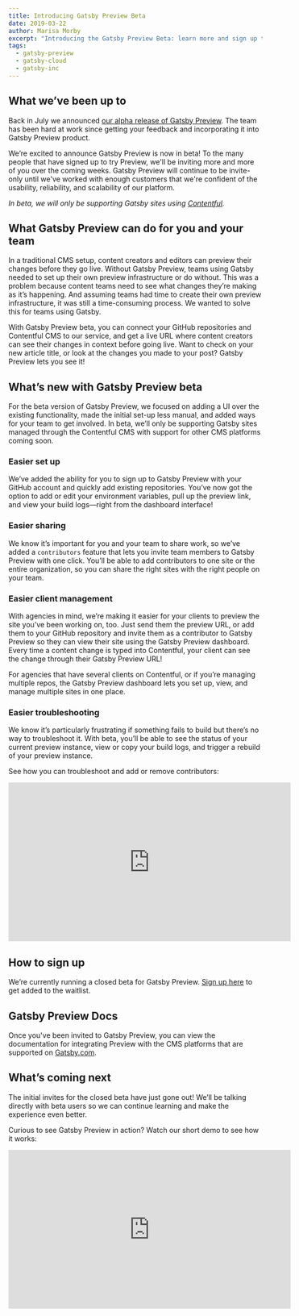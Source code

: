 ```yaml
---
title: Introducing Gatsby Preview Beta
date: 2019-03-22
author: Marisa Morby
excerpt: "Introducing the Gatsby Preview Beta: learn more and sign up today for early access to our first commercial product."
tags:
  - gatsby-preview
  - gatsby-cloud
  - gatsby-inc
---
```


## What we’ve been up to

Back in July we announced [our alpha release of Gatsby Preview](/blog/2018-07-17-announcing-gatsby-preview/). The team has been hard at work since getting your feedback and incorporating it into Gatsby Preview product.

We’re excited to announce Gatsby Preview is now in beta! To the many people that have signed up to try Preview, we'll be inviting more and more of you over the coming weeks. Gatsby Preview will continue to be invite-only until we've worked with enough customers that we're confident of the usability, reliability, and scalability of our platform.

_In beta, we will only be supporting Gatsby sites using [Contentful](https://www.contentful.com)._

## What Gatsby Preview can do for you and your team

In a traditional CMS setup, content creators and editors can preview their changes before they go live. Without Gatsby Preview, teams using Gatsby needed to set up their own preview infrastructure or do without. This was a problem because content teams need to see what changes they’re making as it’s happening. And assuming teams had time to create their own preview infrastructure, it was still a time-consuming process. We wanted to solve this for teams using Gatsby.

With Gatsby Preview beta, you can connect your GitHub repositories and Contentful CMS to our service, and get a live URL where content creators can see their changes in context before going live. Want to check on your new article title, or look at the changes you made to your post? Gatsby Preview lets you see it!

## What’s new with Gatsby Preview beta

For the beta version of Gatsby Preview, we focused on adding a UI over the existing functionality, made the initial set-up less manual, and added ways for your team to get involved. In beta, we’ll only be supporting Gatsby sites managed through the Contentful CMS with support for other CMS platforms coming soon.

### Easier set up

We’ve added the ability for you to sign up to Gatsby Preview with your GitHub account and quickly add existing repositories. You’ve now got the option to add or edit your environment variables, pull up the preview link, and view your build logs—right from the dashboard interface!

### Easier sharing

We know it’s important for you and your team to share work, so we’ve added a `contributors` feature that lets you invite team members to Gatsby Preview with one click. You’ll be able to add contributors to one site or the entire organization, so you can share the right sites with the right people on your team.

### Easier client management

With agencies in mind, we’re making it easier for your clients to preview the site you’ve been working on, too. Just send them the preview URL, or add them to your GitHub repository and invite them as a contributor to Gatsby Preview so they can view their site using the Gatsby Preview dashboard. Every time a content change is typed into Contentful, your client can see the change through their Gatsby Preview URL!

For agencies that have several clients on Contentful, or if you’re managing multiple repos, the Gatsby Preview dashboard lets you set up, view, and manage multiple sites in one place.

### Easier troubleshooting

We know it’s particularly frustrating if something fails to build but there’s no way to troubleshoot it. With beta, you’ll be able to see the status of your current preview instance, view or copy your build logs, and trigger a rebuild of your preview instance.

See how you can troubleshoot and add or remove contributors:

<iframe width="560" height="315" title="Video: Gatsby Preview Settings Options" src="https://www.youtube.com/embed/kN5vrRVD_6Q" frameborder="0" allow="accelerometer; autoplay; encrypted-media; gyroscope; picture-in-picture" allowfullscreen></iframe>

## How to sign up

We’re currently running a closed beta for Gatsby Preview. [Sign up here](https://www.gatsbyjs.com/preview/) to get added to the waitlist.

## Gatsby Preview Docs

Once you've been invited to Gatsby Preview, you can view the documentation for integrating Preview with the CMS platforms that are supported on [Gatsby.com](https://www.gatsbyjs.com/docs/).

## What’s coming next

The initial invites for the closed beta have just gone out! We’ll be talking directly with beta users so we can continue learning and make the experience even better.

Curious to see Gatsby Preview in action? Watch our short demo to see how it works:

<iframe width="560" height="315" title="Video: Gatsby Preview and Contentful demo" src="https://www.youtube.com/embed/RrQi6W_8SVQ" frameborder="0" allow="accelerometer; autoplay; encrypted-media; gyroscope; picture-in-picture" allowfullscreen></iframe>
